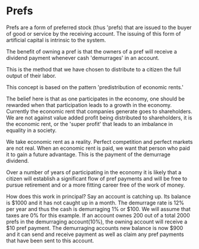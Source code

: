 # Prefs


Prefs are a form of preferred stock (thus 'prefs) that are issued to the buyer of good or service by the receiving account. The issuing of this form of artificial capital is intrinsic to the system.


The benefit of owning a pref is that the owners of a pref will receive a dividend payment whenever cash 'demurrages' in an account.



This is the method that we have chosen to distribute to a citizen the full output of their labor.



This concept is based on the pattern 'predistribution of economic rents.'



The belief here is that as one participates in the economy, one should be rewarded when that participation leads to a growth in the economy. Currently the economic rent that companies generate goes to shareholders. We are not against value added profit being distributed to shareholders, it is the economic rent, or the 'super profit' that leads to an imbalance in equality in a society.



We take economic rent as a reality. Perfect competition and perfect markets are not real. When an economic rent is paid, we want that person who paid it to gain a future advantage. This is the payment of the demurrage dividend.



Over a number of years of participating in the economy it is likely that a citizen will establish a significant flow of pref payments and will be free to pursue retirement and or a more fitting career free of the work of money.



How does this work in principal? Say an account is catching up. Its balance is $1000 and it has not caught up in a month. The demurrage rate is 12% per year and thus the cash is demurraging 1% or $100. We will assume that taxes are 0% for this example. If an account ownes 200 out of a total 2000 prefs in the demurraging account(10%), the owning account will receive a $10 pref payment. The demurraging accounts new balance is now $900 and it can send and receive payment as well as claim any pref payments that have been sent to this account.
